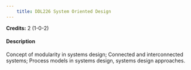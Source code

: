 ```yaml
---
    title: DDL226 System Oriented Design
---
```

**Credits:** 2 (1-0-2)



#### Description 
Concept of modularity in systems design; Connected and interconnected systems; Process models in systems design, systems design approaches.